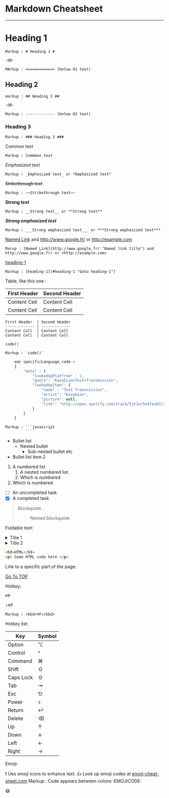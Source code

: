 Markdown Cheatsheet <a name="TOP"></a>
===================

- - - -
# Heading 1 #

    Markup : # Heading 1 #

    -OR-

    MArkup : ============= (below H1 text)

## Heading 2 ##

    markup : ## Heading 2 ##
    
    -OR-

    Markup : ------------- (below H2 text)

### Heading 3 ###

    Markup : ### Heading 3 ###

Common text

    Markup : Commmon text

_Emphasized text_

    Markup : _Emphasized text_ or *Emphasized text*

~~Strikethrough text~~

    Markup : ~~Strikethrough text~~

__Strong text__

    Markup : __Strong text__ or **Strong text**

___Strong emphasized text___

    Markup : ___Strong emphasized text___ or ***Strong emphasized text***

[Named Link](http://www.google.fr/ "Named link title") and http://www.google.fr/ or <http://example.com>

    Marup : [Named Link](http://www.google.fr/ "Named link title") and http://www.google.fr/ or <http://example.com>

[heading-1](#heading-1 "Goto heading-1")

    Markup : [heading-1](#heading-1 "Goto heading-1")

  Table, like this one :

First Header  | Second Header
------------- | -------------
Content Cell  | Content Cell
Content Cell  | Content Cell

```
First Header  | Second Header
------------- | -------------
Content Cell  | Content Cell
Content Cell  | Content Cell
```


`code()`

    Markup : `code()`

```javascript
    var specificLanguage_code =
    {
        "data" : {
            "lookedUpPlatfrom" : 1,
            "query": "Kasabian+Test+Transmission",
            "lookedUpItem": {
                "name" : "Test Transnission",
                "artist": "Kasabian",
                "picture": null,
                "link": "http://open.spotify.com/track/5jhJur5n4fasblLSCOcrTp"
            }
        }
    }
```

    Markup : ```javascript
             ```


* Bullet list
    * Nested bullet
        * Sub-nested bullet etc
* Bullet list item 2
1. A numbered list
    1. A nested numbered list
    2. Which is numbered
2. Which is numbered

- [ ] An uncompleted task
- [x] A completed task

> Blockquote
>> Nested blockquote

Foldable text:

<details>
    <summary>Title 1</summary>
    <p>Content 1 Content 1 Content 1 Content 1 Content 1</p>
</details>
<details>
    <summary>Title 2</summary>
    <p>Content 2 Content 2 Content 2 Content 2 Content 2</p>
</details>

```html
<h3>HTML</h3>
<p> Some HTML code here </p>
```

Link to a specific part of the page:

[Go To TOP](#TOP)

Hotkey:

<kbd>⌘F</kbd>

<kbd>‌⇧⌘F</kbd>

    Markup : <kbd>⌘F</kbd>

Hotkey list:

| Key | Symbol |
| --- | --- |
| Option | ⌥ |
| Control | ^ |
| Command | ⌘ |
| Shift | ⇧ |
| Caps Lock | ⇧ |
| Tab | ⇥‌ |
| Esc | ⎋‌ |
| Power | ‌⌽ |
| Return | ‌↩‌ |
| Delete | ⌫‌ |
| Up | ‌↑ |
| Down | ‌↓‌ |
| Left | ‌←‌ |
| Right | ‌→ |

Emoji:

:exclamation: Ues emoji icons to enhance text. :+1: Look up emoji codes at [emoji-cheat-sheet.com](http://emoji-cheat-shet.com)
    Markup : Code appears between colons :EMOJICODE:

:mask: